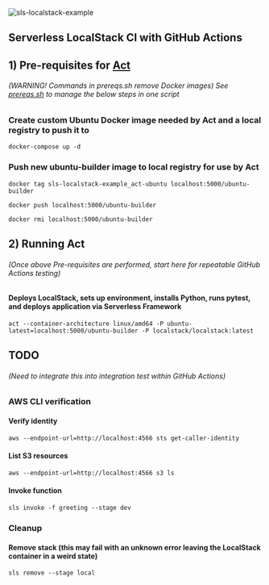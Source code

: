 ![sls-localstack-example](https://github.com/rgsingh/sls-localstack-example/actions/workflows/localstack-ci.yml/badge.svg)

## Serverless LocalStack CI with GitHub Actions

## 1) Pre-requisites for [Act](https://github.com/nektos/act)
###### (WARNING! Commands in prereqs.sh remove Docker images) See [prereqs.sh](./prereqs.sh) to manage the below steps in one script

### Create custom Ubuntu Docker image needed by Act and a local registry to push it to

    docker-compose up -d

### Push new ubuntu-builder image to local registry for use by Act

    docker tag sls-localstack-example_act-ubuntu localhost:5000/ubuntu-builder

    docker push localhost:5000/ubuntu-builder

    docker rmi localhost:5000/ubuntu-builder

## 2) Running Act 
###### (Once above Pre-requisites are performed, start here for repeatable GitHub Actions testing)
#### Deploys LocalStack, sets up environment, installs Python, runs pytest, and deploys application via Serverless Framework

    act --container-architecture linux/amd64 -P ubuntu-latest=localhost:5000/ubuntu-builder -P localstack/localstack:latest

## TODO
###### (Need to integrate this into integration test within GitHub Actions)
### AWS CLI verification
#### Verify identity

    aws --endpoint-url=http://localhost:4566 sts get-caller-identity 

#### List S3 resources

    aws --endpoint-url=http://localhost:4566 s3 ls 

#### Invoke function

    sls invoke -f greeting --stage dev 

### Cleanup

#### Remove stack (this may fail with an unknown error leaving the LocalStack container in a weird state)

    sls remove --stage local

